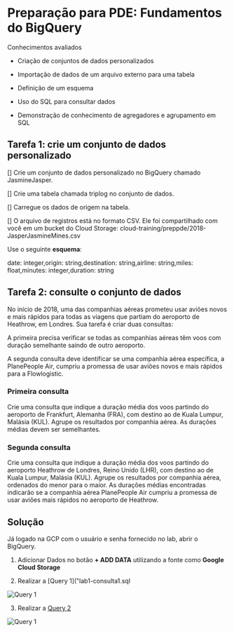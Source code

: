 # Preparação para PDE: Fundamentos do BigQuery

Conhecimentos avaliados

- Criação de conjuntos de dados personalizados

- Importação de dados de um arquivo externo para uma tabela

- Definição de um esquema

- Uso do SQL para consultar dados

- Demonstração de conhecimento de agregadores e agrupamento em SQL



## Tarefa 1: crie um conjunto de dados personalizado
[] Crie um conjunto de dados personalizado no BigQuery chamado JasmineJasper.

[] Crie uma tabela chamada triplog no conjunto de dados.

[] Carregue os dados de origem na tabela.

[] O arquivo de registros está no formato CSV. Ele foi compartilhado com você em um bucket do Cloud Storage: cloud-training/preppde/2018-JasperJasmineMines.csv

Use o seguinte **esquema**:

date: integer,origin: string,destination: string,airline: string,miles: float,minutes: integer,duration: string

## Tarefa 2: consulte o conjunto de dados
No início de 2018, uma das companhias aéreas prometeu usar aviões novos e mais rápidos para todas as viagens que partiam do aeroporto de Heathrow, em Londres. Sua tarefa é criar duas consultas:

A primeira precisa verificar se todas as companhias aéreas têm voos com duração semelhante saindo de outro aeroporto.

A segunda consulta deve identificar se uma companhia aérea específica, a PlanePeople Air, cumpriu a promessa de usar aviões novos e mais rápidos para a Flowlogistic.

### Primeira consulta
Crie uma consulta que indique a duração média dos voos partindo do aeroporto de Frankfurt, Alemanha (FRA), com destino ao de Kuala Lumpur, Malásia (KUL). Agrupe os resultados por companhia aérea. As durações médias devem ser semelhantes.

### Segunda consulta
Crie uma consulta que indique a duração média dos voos partindo do aeroporto Heathrow de Londres, Reino Unido (LHR), com destino ao de Kuala Lumpur, Malásia (KUL). Agrupe os resultados por companhia aérea, ordenados do menor para o maior. As durações médias encontradas indicarão se a companhia aérea PlanePeople Air cumpriu a promessa de usar aviões mais rápidos no aeroporto de Heathrow.

## Solução

Já logado na GCP com o usuário e senha fornecido no lab, abrir o BigQuery.
 
1) Adicionar Dados no botão **+ ADD DATA** utilizando a fonte como **Google Cloud Storage**

2) Realizar a [Query 1]("lab1-consulta1.sql

![Query 1]("Query01.png")

3) Realizar a [Query 2]("lab1-consulta2.sql")

![Query 1]("Query02.png")